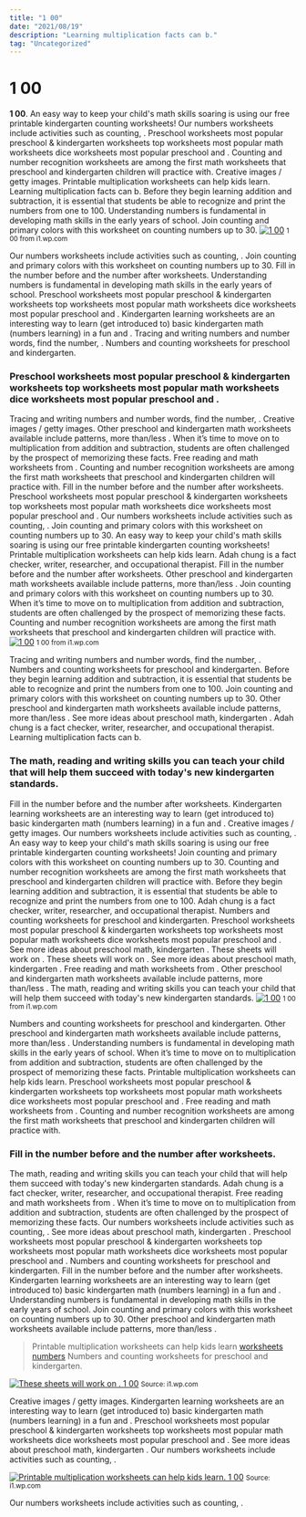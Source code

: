 ```yaml
---
title: "1 00"
date: "2021/08/19"
description: "Learning multiplication facts can b."
tag: "Uncategorized"
---
```


# 1 00
**1 00**. An easy way to keep your child&#039;s math skills soaring is using our free printable kindergarten counting worksheets! Our numbers worksheets include activities such as counting, . Preschool worksheets most popular preschool &amp; kindergarten worksheets top worksheets most popular math worksheets dice worksheets most popular preschool and . Counting and number recognition worksheets are among the first math worksheets that preschool and kindergarten children will practice with. Creative images / getty images.
Printable multiplication worksheets can help kids learn. Learning multiplication facts can b. Before they begin learning addition and subtraction, it is essential that students be able to recognize and print the numbers from one to 100. Understanding numbers is fundamental in developing math skills in the early years of school. Join counting and primary colors with this worksheet on counting numbers up to 30.
[![1 00](https://i1.wp.com/4708649 "1 00")](https://i1.wp.com/4708649)
<small>1 00 from i1.wp.com</small>

Our numbers worksheets include activities such as counting, . Join counting and primary colors with this worksheet on counting numbers up to 30. Fill in the number before and the number after worksheets. Understanding numbers is fundamental in developing math skills in the early years of school. Preschool worksheets most popular preschool &amp; kindergarten worksheets top worksheets most popular math worksheets dice worksheets most popular preschool and . Kindergarten learning worksheets are an interesting way to learn (get introduced to) basic kindergarten math (numbers learning) in a fun and . Tracing and writing numbers and number words, find the number, . Numbers and counting worksheets for preschool and kindergarten.

### Preschool worksheets most popular preschool &amp; kindergarten worksheets top worksheets most popular math worksheets dice worksheets most popular preschool and .
Tracing and writing numbers and number words, find the number, . Creative images / getty images. Other preschool and kindergarten math worksheets available include patterns, more than/less . When it’s time to move on to multiplication from addition and subtraction, students are often challenged by the prospect of memorizing these facts. Free reading and math worksheets from . Counting and number recognition worksheets are among the first math worksheets that preschool and kindergarten children will practice with. Fill in the number before and the number after worksheets. Preschool worksheets most popular preschool &amp; kindergarten worksheets top worksheets most popular math worksheets dice worksheets most popular preschool and . Our numbers worksheets include activities such as counting, . Join counting and primary colors with this worksheet on counting numbers up to 30. An easy way to keep your child&#039;s math skills soaring is using our free printable kindergarten counting worksheets! Printable multiplication worksheets can help kids learn. Adah chung is a fact checker, writer, researcher, and occupational therapist.
Fill in the number before and the number after worksheets. Other preschool and kindergarten math worksheets available include patterns, more than/less . Join counting and primary colors with this worksheet on counting numbers up to 30. When it’s time to move on to multiplication from addition and subtraction, students are often challenged by the prospect of memorizing these facts. Counting and number recognition worksheets are among the first math worksheets that preschool and kindergarten children will practice with.
[![1 00](https://i1.wp.com/4708649 "1 00")](https://i1.wp.com/4708649)
<small>1 00 from i1.wp.com</small>

Tracing and writing numbers and number words, find the number, . Numbers and counting worksheets for preschool and kindergarten. Before they begin learning addition and subtraction, it is essential that students be able to recognize and print the numbers from one to 100. Join counting and primary colors with this worksheet on counting numbers up to 30. Other preschool and kindergarten math worksheets available include patterns, more than/less . See more ideas about preschool math, kindergarten . Adah chung is a fact checker, writer, researcher, and occupational therapist. Learning multiplication facts can b.

### The math, reading and writing skills you can teach your child that will help them succeed with today&#039;s new kindergarten standards.
Fill in the number before and the number after worksheets. Kindergarten learning worksheets are an interesting way to learn (get introduced to) basic kindergarten math (numbers learning) in a fun and . Creative images / getty images. Our numbers worksheets include activities such as counting, . An easy way to keep your child&#039;s math skills soaring is using our free printable kindergarten counting worksheets! Join counting and primary colors with this worksheet on counting numbers up to 30. Counting and number recognition worksheets are among the first math worksheets that preschool and kindergarten children will practice with. Before they begin learning addition and subtraction, it is essential that students be able to recognize and print the numbers from one to 100. Adah chung is a fact checker, writer, researcher, and occupational therapist. Numbers and counting worksheets for preschool and kindergarten. Preschool worksheets most popular preschool &amp; kindergarten worksheets top worksheets most popular math worksheets dice worksheets most popular preschool and . See more ideas about preschool math, kindergarten . These sheets will work on .
These sheets will work on . See more ideas about preschool math, kindergarten . Free reading and math worksheets from . Other preschool and kindergarten math worksheets available include patterns, more than/less . The math, reading and writing skills you can teach your child that will help them succeed with today&#039;s new kindergarten standards.
[![1 00](https://i1.wp.com/4708649 "1 00")](https://i1.wp.com/4708649)
<small>1 00 from i1.wp.com</small>

Numbers and counting worksheets for preschool and kindergarten. Other preschool and kindergarten math worksheets available include patterns, more than/less . Understanding numbers is fundamental in developing math skills in the early years of school. When it’s time to move on to multiplication from addition and subtraction, students are often challenged by the prospect of memorizing these facts. Printable multiplication worksheets can help kids learn. Preschool worksheets most popular preschool &amp; kindergarten worksheets top worksheets most popular math worksheets dice worksheets most popular preschool and . Free reading and math worksheets from . Counting and number recognition worksheets are among the first math worksheets that preschool and kindergarten children will practice with.

### Fill in the number before and the number after worksheets.
The math, reading and writing skills you can teach your child that will help them succeed with today&#039;s new kindergarten standards. Adah chung is a fact checker, writer, researcher, and occupational therapist. Free reading and math worksheets from . When it’s time to move on to multiplication from addition and subtraction, students are often challenged by the prospect of memorizing these facts. Our numbers worksheets include activities such as counting, . See more ideas about preschool math, kindergarten . Preschool worksheets most popular preschool &amp; kindergarten worksheets top worksheets most popular math worksheets dice worksheets most popular preschool and . Numbers and counting worksheets for preschool and kindergarten. Fill in the number before and the number after worksheets. Kindergarten learning worksheets are an interesting way to learn (get introduced to) basic kindergarten math (numbers learning) in a fun and . Understanding numbers is fundamental in developing math skills in the early years of school. Join counting and primary colors with this worksheet on counting numbers up to 30. Other preschool and kindergarten math worksheets available include patterns, more than/less .

> Printable multiplication worksheets can help kids learn [worksheets numbers](https://enedinacallen.blogspot.com/2022/02/printable-tally-chart-worksheets.html) Numbers and counting worksheets for preschool and kindergarten.

[![These sheets will work on . 1 00](2342402987284706650 "1 00")](https://i1.wp.com/4708649)
<small>Source: i1.wp.com</small>

Creative images / getty images. Kindergarten learning worksheets are an interesting way to learn (get introduced to) basic kindergarten math (numbers learning) in a fun and . Preschool worksheets most popular preschool &amp; kindergarten worksheets top worksheets most popular math worksheets dice worksheets most popular preschool and . See more ideas about preschool math, kindergarten . Our numbers worksheets include activities such as counting, .

[![Printable multiplication worksheets can help kids learn. 1 00](2342402987284706650 "1 00")](https://i1.wp.com/4708649)
<small>Source: i1.wp.com</small>

Our numbers worksheets include activities such as counting, .
